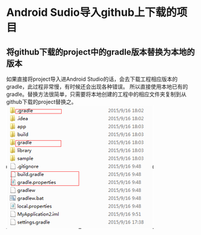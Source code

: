 Android Sudio导入github上下载的项目
==================================

将github下载的project中的gradle版本替换为本地的版本
---------
   如果直接将project导入进Android Studio的话，会去下载工程相应版本的gradle，此过程非常慢，有时候还会出现各种错误。
   所以直接使用本地已有的gradle。替换方法很简单，只需要将本地创建的工程中的相应文件夹复制到从github下载的project替换之。
![image](https://github.com/wys9853/BLOG/blob/master/Android%20Study%20notes/image/1.png)

